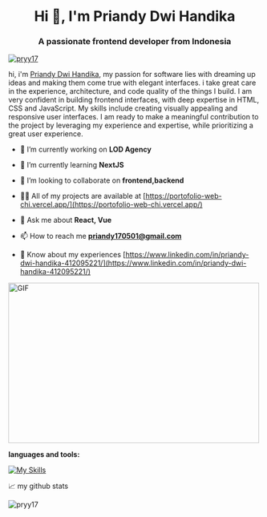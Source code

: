 <h1 align="center">Hi 👋, I'm Priandy Dwi Handika</h1>
<h3 align="center">A passionate frontend developer from Indonesia</h3>

<p align="left"> <a href="https://github.com/ryo-ma/github-profile-trophy"><img src="https://github-profile-trophy.vercel.app/?username=pryy17" alt="pryy17" /></a> </p>

hi, i'm [Priandy Dwi Handika](https://abhishknads.me/), my passion for software lies with dreaming up ideas and making them come true with elegant interfaces. i take great care in the experience, architecture, and code quality of the things I build. I am very confident in building frontend interfaces, with deep expertise in HTML, CSS and JavaScript. My skills include creating visually appealing and responsive user interfaces. I am ready to make a meaningful contribution to the project by leveraging my experience and expertise, while prioritizing a great user experience.

- 🔭 I’m currently working on **LOD Agency**

- 🌱 I’m currently learning **NextJS**

- 👯 I’m looking to collaborate on **frontend,backend**

- 👨‍💻 All of my projects are available at [https://portofolio-web-chi.vercel.app/](https://portofolio-web-chi.vercel.app/)

- 💬 Ask me about **React, Vue**

- 📫 How to reach me **priandy170501@gmail.com**

- 📄 Know about my experiences [https://www.linkedin.com/in/priandy-dwi-handika-412095221/](https://www.linkedin.com/in/priandy-dwi-handika-412095221/)

<img align="center" alt="GIF" src="https://github.com/abhisheknaiidu/abhisheknaiidu/blob/master/code.gif?raw=true" width="500" height="320" />

**languages and tools:**  

[![My Skills](https://skillicons.dev/icons?i=react,vue,figma,nextjs,nodejs,bootstrap,tailwind,ts,js,html,css,mysql,postman,prisma,stackoverflow,styledcomponents,vercel,visualstudio,apollo,git&perline=3)](https://skillicons.dev)

📈 my github stats

<p align="left"> <img src="https://github-readme-stats.vercel.app/api?username=pryy17&show_icons=true&theme=gotham" alt="pryy17" />



